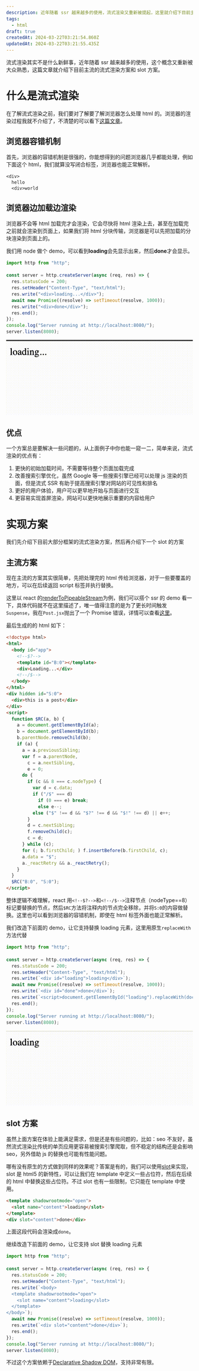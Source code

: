 ```yaml
---
description: 近年随着 ssr 越来越多的使用，流式渲染又重新被提起，这里就介绍下目前主流的流式渲染方案和 slot 方案
tags:
  - html
draft: true
createdAt: 2024-03-22T03:21:54.860Z
updatedAt: 2024-03-22T03:21:55.435Z
---
```


流式渲染其实不是什么新鲜事，近年随着 ssr 越来越多的使用，这个概念又重新被大众熟悉，这篇文章就介绍下目前主流的流式渲染方案和 slot 方案。

# 什么是流式渲染

在了解流式渲染之前，我们要对了解要了解浏览器怎么处理 html 的。浏览器的渲染过程我就不介绍了，不清楚的可以看下[这篇文章](https://developer.mozilla.org/zh-CN/docs/Web/Performance/How_browsers_work)。

## 浏览器容错机制

首先，浏览器的容错机制是很强的，你能想得到的问题浏览器几乎都能处理，例如下面这个 html，我们就算没写闭合标签，浏览器也能正常解析。

```
<div>
  hello
  <div>world
```

## 浏览器边加载边渲染

浏览器不会等 html 加载完才会渲染，它会尽快将 html 渲染上去，甚至在加载完之前就会渲染到页面上，如果我们将 html 分块传输，浏览器是可以先把加载的分块渲染到页面上的。

我们用 node 做个 demo，可以看到**loading**会先显示出来，然后**done**才会显示。

```javascript
import http from "http";

const server = http.createServer(async (req, res) => {
  res.statusCode = 200;
  res.setHeader("Content-Type", "text/html");
  res.write("<div>loading...</div>");
  await new Promise((resolve) => setTimeout(resolve, 1000));
  res.write("<div>done</div>");
  res.end();
});
console.log("Server running at http://localhost:8080/");
server.listen(8080);
```

![stream capture](<Kapture 2024-03-22 at 18.35.20.gif>)

## 优点

一个方案总是要解决一些问题的，从上面例子中你也能一窥一二，简单来说，流式渲染的优点有：

1. 更快的初始加载时间，不需要等待整个页面加载完成
2. 改善搜索引擎优化，虽然 Google 等一些搜索引擎已经可以处理 js 渲染的页面，但是流式 SSR 有助于提高搜索引擎对网站的可见性和排名
3. 更好的用户体验，用户可以更早地开始与页面进行交互
4. 更容易实现首屏渲染，网站可以更快地展示重要的内容给用户

# 实现方案

我们先介绍下目前大部分框架的流式渲染方案，然后再介绍下一个 slot 的方案

## 主流方案

现在主流的方案其实很简单，先把处理完的 html 传给浏览器，对于一些要覆盖的地方，可以在后续返回 script 标签并执行替换。

这里以 react 的[renderToPipeableStream](https://react.dev/reference/react-dom/server/renderToPipeableStream)为例，我们可以搭个 ssr 的 demo 看一下，具体代码就不在这里描述了，唯一值得注意的是为了更长时间触发`Suspense`，我在`Post.jsx`抛出了一个 Promise 错误，详情可以查看[这里](/apps/demo/html/stream/ssr-demo)。

最后生成的的 html 如下：

```html
<!doctype html>
<html>
  <body id="app">
    <!--$?-->
    <template id="B:0"></template>
    <div>Loading...</div>
    <!--/$-->
  </body>
</html>
<div hidden id="S:0">
  <div>this is a post</div>
</div>
<script>
  function $RC(a, b) {
    a = document.getElementById(a);
    b = document.getElementById(b);
    b.parentNode.removeChild(b);
    if (a) {
      a = a.previousSibling;
      var f = a.parentNode,
        c = a.nextSibling,
        e = 0;
      do {
        if (c && 8 === c.nodeType) {
          var d = c.data;
          if ("/$" === d)
            if (0 === e) break;
            else e--;
          else ("$" !== d && "$?" !== d && "$!" !== d) || e++;
        }
        d = c.nextSibling;
        f.removeChild(c);
        c = d;
      } while (c);
      for (; b.firstChild; ) f.insertBefore(b.firstChild, c);
      a.data = "$";
      a._reactRetry && a._reactRetry();
    }
  }
  $RC("B:0", "S:0");
</script>
```

整体逻辑不难理解，react 用`<!--$?-->`和`<!--/$-->`注释节点（nodeType==8）标记要替换的节点，然后`$RC`方法将注释内的节点完全移除，并将`S:0`的内容做替换。这里也可以看到浏览器的容错机制，即使在 html 标签外面也能正常解析。

我们改造下前面的 demo，让它支持替换 loading 元素，这里用原生`replaceWith`方法代替

```javascript
import http from "http";

const server = http.createServer(async (req, res) => {
  res.statusCode = 200;
  res.setHeader("Content-Type", "text/html");
  res.write(`<div id="loading">loading</div>`);
  await new Promise((resolve) => setTimeout(resolve, 1000));
  res.write(`<div id="done">done</div>`);
  res.write(`<script>document.getElementById("loading").replaceWith(document.getElementById("done"));</script>`);
  res.end();
});
console.log("Server running at http://localhost:8080/");
server.listen(8080);
```

![stream replace capture](<Kapture 2024-03-23 at 22.00.54.gif>)

## slot 方案

虽然上面方案在体验上能满足需求，但是还是有些问题的，比如：seo 不友好，虽然流式渲染比传统的单页应用更容易被搜索引擎爬取，但不稳定的结构还是会影响 seo，另外借助 js 的替换也可能有性能问题。

哪有没有原生的方式做到同样的效果呢？答案是有的，我们可以使用[slot](https://developer.mozilla.org/zh-CN/docs/Web/HTML/Element/slot)来实现，slot 是 html5 的新特性，可以让我们在 template 中定义一些占位符，然后在后续的 html 中替换这些占位符。不过 slot 也有一些限制，它只能在 template 中使用。

```html
<template shadowrootmode="open">
  <slot name="content">loading</slot>
</template>
<div slot="content">done</div>
```

上面这段代码会渲染成`done`。

继续改造下前面的 demo，让它支持 slot 替换 loading 元素

```javascript
import http from "http";

const server = http.createServer(async (req, res) => {
  res.statusCode = 200;
  res.setHeader("Content-Type", "text/html");
  res.write(`<body>
  <template shadowrootmode="open">
    <slot name="content">loading</slot>
  </template>
</body>`);
  await new Promise((resolve) => setTimeout(resolve, 1000));
  res.write(`<div slot="content">done</div>`);
  res.end();
});
console.log("Server running at http://localhost:8080/");
server.listen(8080);
```

不过这个方案依赖于[Declarative Shadow DOM](https://developer.chrome.com/docs/css-ui/declarative-shadow-dom)，支持非常有限。
